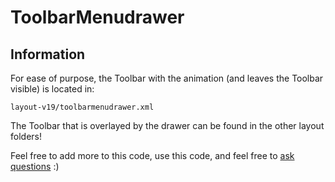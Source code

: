 ToolbarMenudrawer
=================

**Information**
-----------

For ease of purpose, the Toolbar with the animation (and leaves the Toolbar visible) is located in:

    layout-v19/toolbarmenudrawer.xml
 
The Toolbar that is overlayed by the drawer can be found in the other layout folders!

Feel free to add more to this code, use this code, and feel free to [ask questions](https://github.com/I-am-Reinvented/ToolbarMenudrawer/issues/new) :)
